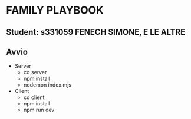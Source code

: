 # FAMILY PLAYBOOK
## Student: s331059 FENECH SIMONE, E LE ALTRE

## Avvio
- Server
  - cd server
  - npm install
  - nodemon index.mjs
- Client
  - cd client
  - npm install
  - npm run dev
